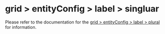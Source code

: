 # grid > entityConfig > label > singluar

Please refer to the documentation for the [grid > entityConfig > label > plural](plural.md) for information.
